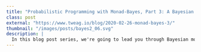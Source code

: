 ```yaml
---
title: "Probabilistic Programming with Monad-Bayes, Part 3: A Bayesian Neural Network"
class: post
external: "https://www.tweag.io/blog/2020-02-26-monad-bayes-3/"
thumbnail: "/images/posts/bayes2_06.svg"
description: |
  In this blog post series, we're going to lead you through Bayesian modeling in Haskell with the monad-bayes library. In the third part of the series, we setup a simple Bayesian neural network.
---
```

